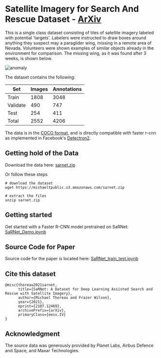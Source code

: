 # Satellite Imagery for Search And Rescue Dataset - [ArXiv](https://arxiv.org/pdf/2107.12469.pdf)

This is a single class dataset consisting of tiles of satellite imagery labeled with potential 'targets'. Labelers were instructed to draw boxes around anything they suspect may a paraglider wing, missing in a remote area of Nevada. Volunteers were shown examples of similar objects already in the environment for comparison. The missing wing, as it was found after 3 weeks, is shown below.

![anomaly](https://michaeltpublic.s3.amazonaws.com/images/anomaly_small.jpg)


The dataset contains the following:

| Set           | Images      | Annotations |
| -----------   | ----------- | ----------- |
| Train         | 1808        | 3048        |
| Validate      | 490         | 747         |
| Test          | 254         | 411         |
| Total         | 2552        |4206         |

The data is in the [COCO format](https://www.immersivelimit.com/tutorials/create-coco-annotations-from-scratch), and is directly compatible with faster r-cnn as implemented in Facebook's [Detectron2](https://github.com/facebookresearch/detectron2).

## Getting hold of the Data

Download the data here: [sarnet.zip](https://michaeltpublic.s3.amazonaws.com/sarnet.zip)

Or follow these steps

```shell
# download the dataset
wget https://michaeltpublic.s3.amazonaws.com/sarnet.zip

# extract the files
unzip sarnet.zip
```

## Getting started
Get started with a Faster R-CNN model pretrained on SaRNet: [SaRNet_Demo.ipynb](https://github.com/michaelthoreau/SearchAndRescueNet/blob/master/SaRNet_Demo.ipynb)


## Source Code for Paper
Source code for the paper is located here: [SaRNet_train_test.ipynb](https://github.com/michaelthoreau/SearchAndRescueNet/blob/master/SaRNet_train_test.ipynb)


## Cite this dataset
```
@misc{thoreau2021sarnet,
      title={SaRNet: A Dataset for Deep Learning Assisted Search and Rescue with Satellite Imagery}, 
      author={Michael Thoreau and Frazer Wilson},
      year={2021},
      eprint={2107.12469},
      archivePrefix={arXiv},
      primaryClass={eess.IV}
}
```

## Acknowledgment
The source data was generously provided by Planet Labs, Airbus Defence and Space, and Maxar Technologies.
